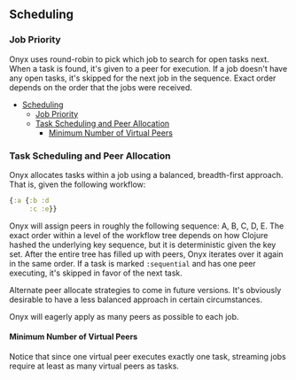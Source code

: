 ## Scheduling

### Job Priority

Onyx uses round-robin to pick which job to search for open tasks next. When a task is found, it's given to a peer for execution. If a job doesn't have any open tasks, it's skipped for the next job in the sequence. Exact order depends on the order that the jobs were received.

<!-- START doctoc generated TOC please keep comment here to allow auto update -->
<!-- DON'T EDIT THIS SECTION, INSTEAD RE-RUN doctoc TO UPDATE -->

- [Scheduling](#scheduling)
  - [Job Priority](#job-priority)
  - [Task Scheduling and Peer Allocation](#task-scheduling-and-peer-allocation)
    - [Minimum Number of Virtual Peers](#minimum-number-of-virtual-peers)

<!-- END doctoc generated TOC please keep comment here to allow auto update -->

### Task Scheduling and Peer Allocation

Onyx allocates tasks within a job using a balanced, breadth-first approach. That is, given the following workflow:

```clojure
{:a {:b :d
     :c :e}}
```

Onyx will assign peers in roughly the following sequence: A, B, C, D, E. The exact order within a level of the workflow tree depends on how Clojure hashed the underlying key sequence, but it is deterministic given the key set. After the entire tree has filled up with peers, Onyx iterates over it again in the same order. If a task is marked `:sequential` and has one peer executing, it's skipped in favor of the next task.

Alternate peer allocate strategies to come in future versions. It's obviously desirable to have a less balanced approach in certain circumstances.

Onyx will eagerly apply as many peers as possible to each job.

#### Minimum Number of Virtual Peers

Notice that since one virtual peer executes exactly one task, streaming jobs require at least as many virtual peers as tasks.

